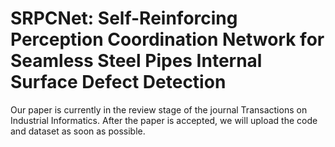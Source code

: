 # SRPCNet: Self-Reinforcing Perception Coordination Network for Seamless Steel Pipes Internal Surface Defect Detection
  Our paper is currently in the review stage of the journal Transactions on Industrial Informatics. After the paper is accepted, we will upload the code and dataset as soon as possible.
